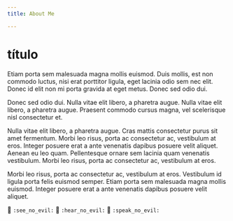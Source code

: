 ```yaml
---
title: About Me

---
```



# título

Etiam porta sem malesuada magna mollis euismod. Duis mollis, est non commodo luctus, nisi erat porttitor ligula, eget lacinia odio sem nec elit. Donec id elit non mi porta gravida at eget metus. Donec sed odio dui.

Donec sed odio dui. Nulla vitae elit libero, a pharetra augue. Nulla vitae elit libero, a pharetra augue. Praesent commodo cursus magna, vel scelerisque nisl consectetur et.

Nulla vitae elit libero, a pharetra augue. Cras mattis consectetur purus sit amet fermentum. Morbi leo risus, porta ac consectetur ac, vestibulum at eros. Integer posuere erat a ante venenatis dapibus posuere velit aliquet. Aenean eu leo quam. Pellentesque ornare sem lacinia quam venenatis vestibulum. Morbi leo risus, porta ac consectetur ac, vestibulum at eros.

Morbi leo risus, porta ac consectetur ac, vestibulum at eros. Vestibulum id ligula porta felis euismod semper. Etiam porta sem malesuada magna mollis euismod. Integer posuere erat a ante venenatis dapibus posuere velit aliquet.

<p><span class="nowrap"><span class="emojify">🙈</span> <code>:see_no_evil:</code></span>  <span class="nowrap"><span class="emojify">🙉</span> <code>:hear_no_evil:</code></span>  <span class="nowrap"><span class="emojify">🙊</span> <code>:speak_no_evil:</code></span></p>
<br>